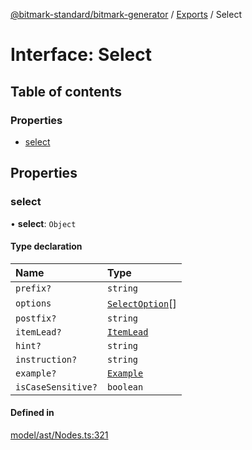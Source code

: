 [@bitmark-standard/bitmark-generator](../API.md) / [Exports](../modules.md) / Select

# Interface: Select

## Table of contents

### Properties

- [select](Select.md#select)

## Properties

### select

• **select**: `Object`

#### Type declaration

| Name | Type |
| :------ | :------ |
| `prefix?` | `string` |
| `options` | [`SelectOption`](SelectOption.md)[] |
| `postfix?` | `string` |
| `itemLead?` | [`ItemLead`](ItemLead.md) |
| `hint?` | `string` |
| `instruction?` | `string` |
| `example?` | [`Example`](../modules.md#Example) |
| `isCaseSensitive?` | `boolean` |

#### Defined in

[model/ast/Nodes.ts:321](https://github.com/getMoreBrain/bitmark-generator/blob/ccb191f/src/model/ast/Nodes.ts#L321)
